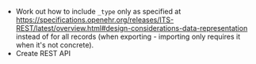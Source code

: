 * Work out how to include `_type` only as specified at https://specifications.openehr.org/releases/ITS-REST/latest/overview.html#design-considerations-data-representation instead of for all records (when exporting - importing only requires it when it's not concrete).
* Create REST API

